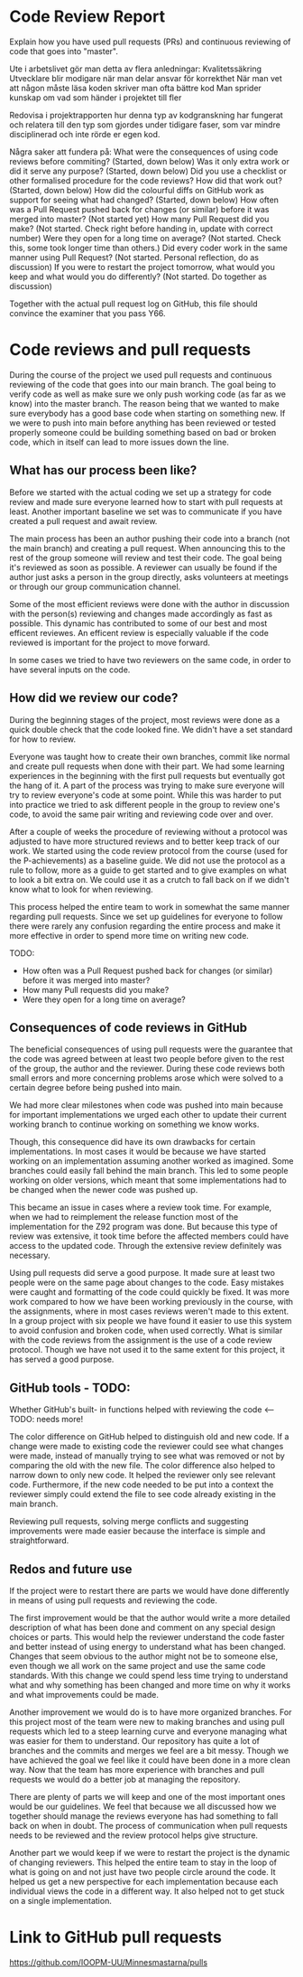 # Code Review Report
Explain how you have used pull requests (PRs) and continuous reviewing of code that goes into "master".

Ute i arbetslivet gör man detta av flera anledningar:
    Kvalitetssäkring
    Utvecklare blir modigare när man delar ansvar för korrekthet
    När man vet att någon måste läsa koden skriver man ofta bättre kod
    Man sprider kunskap om vad som händer i projektet till fler


Redovisa i projektrapporten hur denna typ av kodgranskning har fungerat och relatera till den typ som gjordes under tidigare faser, som var mindre disciplinerad och inte rörde er egen kod.


Några saker att fundera på:
    What were the consequences of using code reviews before commiting?
            (Started, down below)
    Was it only extra work or did it serve any purpose?
            (Started, down below)
    Did you use a checklist or other formalised procedure for the code reviews? How did that work out?
            (Started, down below)
    How did the colourful diffs on GitHub work as support for seeing what had changed?
            (Started, down below)
    How often was a Pull Request pushed back for changes (or similar) before it was merged into master?
            (Not started yet)
    How many Pull Request did you make?
            (Not started. Check right before handing in, update with correct number)
    Were they open for a long time on average?
            (Not started. Check this, some took longer time than others.)
    Did every coder work in the same manner using Pull Request?
            (Not started. Personal reflection, do as discussion)
    If you were to restart the project tomorrow, what would you keep and what would you do differently?
            (Not started. Do together as discussion)

Together with the actual pull request log on GitHub, this file should convince the examiner that you pass Y66.



# Code reviews and pull requests
During the course of the project we used pull requests and continuous reviewing of the code that goes into our main branch. The goal being to verify code as well as make sure we only push working code (as far as we know) into the master branch. The reason being that we wanted to make sure everybody has a good base code when starting on something new. If we were to push into main before anything has been reviewed or tested properly someone could be building something based on bad or broken code, which in itself can lead to more issues down the line.


## What has our process been like?
Before we started with the actual coding we set up a strategy for code review and made sure everyone learned how to start with pull requests at least. Another important baseline we set was to communicate if you have created a pull request and await review.


The main process has been an author pushing their code into a branch (not the main branch) and creating a pull request. When announcing this to the rest of the group someone will review and test their code. The goal being it's reviewed as soon as possible. A reviewer can usually be found if the author just asks a person in the group directly, asks volunteers at meetings or through our group communication channel.


Some of the most efficient reviews were done with the author in discussion with the person(s) reviewing and changes made accordingly as fast as possible. This dynamic has contributed to some of our best and most efficent reviewes.
An efficent review is especially valuable if the code reviewed is important for the project to move forward.


In some cases we tried to have two reviewers on the same code, in order to have several inputs on the code.


## How did we review our code?
During the beginning stages of the project, most reviews were done as a quick double check that the code looked fine. We didn't have a set standard for how to review.


Everyone was taught how to create their own branches, commit like normal and create pull requests when done with their part. We had some learning experiences in the beginning with the first pull requests but eventually got the hang of it. A part of the process was trying to make sure everyone will try to review everyone's code at some point. While this was harder to put into practice we tried to ask different people in the group to review one's code, to avoid the same pair writing and reviewing code over and over.


After a couple of weeks the procedure of reviewing without a protocol was adjusted to have more structured reviews and to better keep track of our work. We started using the code review protocol from the course (used for the P-achievements) as a baseline guide. We did not use the protocol as a rule to follow, more as a guide to get started and to give examples on what to look a bit extra on. We could use it as a crutch to fall back on if we didn't know what to look for when reviewing.


This process helped the entire team to work in somewhat the same manner regarding pull requests. Since we set up guidelines for everyone to follow there were rarely any confusion regarding the entire process and make it more effective in order to spend more time on writing new code.


TODO:
* How often was a Pull Request pushed back for changes (or similar) before it was merged into master?
* How many Pull requests did you make?
* Were they open for a long time on average?


## Consequences of code reviews in GitHub
The beneficial consequences of using pull requests were the guarantee that the code was agreed between at least two people before given to the rest of the group, the author and the reviewer. During these code reviews both small errors and more concerning problems arose which were solved to a certain degree before being pushed into main.


We had more clear milestones when code was pushed into main because for important implementations we urged each other to update their current working branch to continue working on something we know works.


Though, this consequence did have its own drawbacks for certain implementations. In most cases it would be because we have started working on an implementation assuming another worked as imagined. Some branches could easily fall behind the main branch. This led to some people working on older versions, which meant that some implementations had to be changed when the newer code was pushed up.


This became an issue in cases where a review took time. For example, when we had to reimplement the release function most of the implementation for the Z92 program was done. But because this type of review was extensive, it took time before the affected members could have access to the updated code. Through the extensive review definitely was necessary.


Using pull requests did serve a good purpose. It made sure at least two people were on the same page about changes to the code. Easy mistakes were caught and formatting of the code could quickly be fixed. It was more work compared to how we have been working previously in the course, with the assignments, where in most cases reviews weren't made to this extent. In a group project with six people we have found it easier to use this system to avoid confusion and broken code, when used correctly. What is similar with the code reviews from the assignment is the use of a code review protocol. Though we have not used it to the same extent for this project, it has served a good purpose.


## GitHub tools - TODO:
Whether GitHub's built- in functions helped with reviewing the code <-- TODO: needs more!


The color difference on GitHub helped to distinguish old and new code. If a change were made to existing code the reviewer could see what changes were made, instead of manually trying to see what was removed or not by comparing the old with the new file. The color difference also helped to narrow down to only new code. It helped the reviewer only see relevant code. Furthermore, if the new code needed to be put into a context the reviewer simply could extend the file to see code already existing in the main branch.


Reviewing pull requests, solving merge conflicts and suggesting improvements were made easier because the interface is simple and straightforward.


## Redos and future use
If the project were to restart there are parts we would have done differently in means of using pull requests and reviewing the code.


The first improvement would be that the author would write a more detailed description of what has been done and comment on any special design choices or parts. This would help the reviewer understand the code faster and better instead of using energy to understand what has been changed. Changes that seem obvious to the author might not be to someone else, even though we all work on the same project and use the same code standards. With this change we could spend less time trying to understand what and why something has been changed and more time on why it works and what improvements could be made.


Another improvement we would do is to have more organized branches. For this project most of the team were new to making branches and using pull requests which led to a steep learning curve and everyone managing what was easier for them to understand. Our repository has quite a lot of branches and the commits and merges we feel are a bit messy. Though we have achieved the goal we feel like it could have been done in a more clean way. Now that the team has more experience with branches and pull requests we would do a better job at managing the repository.


There are plenty of parts we will keep and one of the most important ones would be our guidelines. We feel that because we all discussed how we together should manage the reviews everyone has had something to fall back on when in doubt. The process of communication when pull requests needs to be reviewed and the review protocol helps give structure.


Another part we would keep if we were to restart the project is the dynamic of changing reviewers. This helped the entire team to stay in the loop of what is going on and not just have two people circle around the code. It helped us get a new perspective for each implementation because each individual views the code in a different way. It also helped not to get stuck on a single implementation.


# Link to GitHub pull requests
https://github.com/IOOPM-UU/Minnesmastarna/pulls

